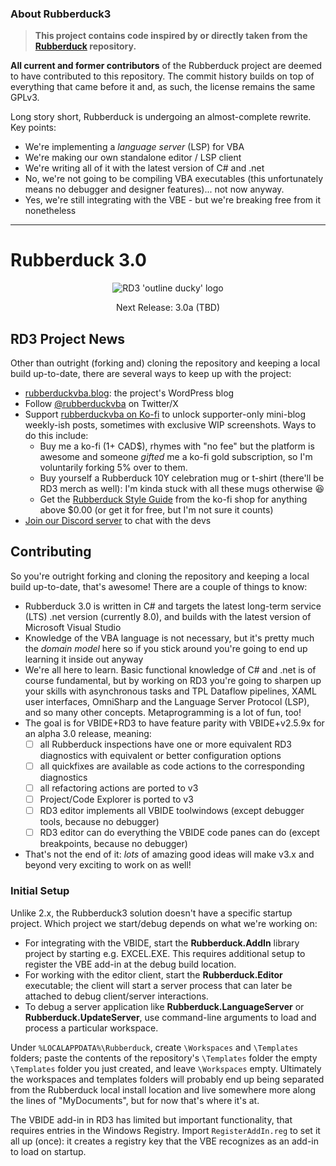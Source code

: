 ### About Rubberduck3

> **This project contains code inspired by or directly taken from the [Rubberduck](https://GitHub.com/rubberduck-vba/Rubberduck) repository.**

**All current and former contributors** of the Rubberduck project are deemed to have contributed to this repository. The commit history builds on top of everything that came before it and, as such, the license remains the same GPLv3.

Long story short, Rubberduck is undergoing an almost-complete rewrite. Key points:

 - We're implementing a _language server_ (LSP) for VBA
 - We're making our own standalone editor / LSP client
 - We're writing all of it with the latest version of C# and .net
 - No, we're not going to be compiling VBA executables (this unfortunately means no debugger and designer features)... not now anyway.
 - Yes, we're still integrating with the VBE - but we're breaking free from it nonetheless
 
---

# Rubberduck 3.0

<p align="center">
 <img src="https://github.com/rubberduck-vba/Rubberduck3/assets/5751684/306d2399-f086-46c8-91d9-1997183ab495" alt="RD3 'outline ducky' logo" />
</p>
<p align="center">
 Next Release: 3.0a (TBD)
</p>

## RD3 Project News

Other than outright (forking and) cloning the repository and keeping a local build up-to-date, there are several ways to keep up with the project:

 - [rubberduckvba.blog](https://rubberduckvba.blog): the project's WordPress blog
 - Follow [@rubberduckvba](https://twitter.com/rubberduckvba) on Twitter/X
 - Support [rubberduckvba on Ko-fi](https://ko-fi.com/rubberduckvba) to unlock supporter-only mini-blog weekly-ish posts, sometimes with exclusive WIP screenshots. Ways to do this include:
   - Buy me a ko-fi (1+ CAD$), rhymes with "no fee" but the platform is awesome and someone _gifted_ me a ko-fi gold subscription, so I'm voluntarily forking 5% over to them.
   - Buy yourself a Rubberduck 10Y celebration mug or t-shirt (there'll be RD3 merch as well): I'm kinda stuck with all these mugs otherwise 😆
   - Get the [Rubberduck Style Guide](https://ko-fi.com/s/d91bfd610c) from the ko-fi shop for anything above $0.00 (or get it for free, but I'm not sure it counts)
 - [Join our Discord server](https://discord.gg/MYX9RECenJ) to chat with the devs

## Contributing

So you're outright forking and cloning the repository and keeping a local build up-to-date, that's awesome! There are a couple of things to know:

 - Rubberduck 3.0 is written in C# and targets the latest long-term service (LTS) .net version (currently 8.0), and builds with the latest version of Microsoft Visual Studio
 - Knowledge of the VBA language is not necessary, but it's pretty much the _domain model_ here so if you stick around you're going to end up learning it inside out anyway
 - We're all here to learn. Basic functional knowledge of C# and .net is of course fundamental, but by working on RD3 you're going to sharpen up your skills with asynchronous tasks and TPL Dataflow pipelines, XAML user interfaces, OmniSharp and the Language Server Protocol (LSP), and so many other concepts. Metaprogramming is a lot of fun, too!
 - The goal is for VBIDE+RD3 to have feature parity with VBIDE+v2.5.9x for an alpha 3.0 release, meaning:
   - [ ] all Rubberduck inspections have one or more equivalent RD3 diagnostics with equivalent or better configuration options
   - [ ] all quickfixes are available as code actions to the corresponding diagnostics
   - [ ] all refactoring actions are ported to v3
   - [ ] Project/Code Explorer is ported to v3
   - [ ] RD3 editor implements all VBIDE toolwindows (except debugger tools, because no debugger)
   - [ ] RD3 editor can do everything the VBIDE code panes can do (except breakpoints, because no debugger)
 - That's not the end of it: _lots_ of amazing good ideas will make v3.x and beyond very exciting to work on as well!

### Initial Setup

Unlike 2.x, the Rubberduck3 solution doesn't have a specific startup project. Which project we start/debug depends on what we're working on:

 - For integrating with the VBIDE, start the **Rubberduck.AddIn** library project by starting e.g. EXCEL.EXE. This requires additional setup to register the VBE add-in at the debug build location.
 - For working with the editor client, start the **Rubberduck.Editor** executable; the client will start a server process that can later be attached to debug client/server interactions.
 - To debug a server application like **Rubberduck.LanguageServer** or **Rubberduck.UpdateServer**, use command-line arguments to load and process a particular workspace.

Under `%LOCALAPPDATA%\Rubberduck`, create `\Workspaces` and `\Templates` folders; paste the contents of the repository's `\Templates` folder the empty `\Templates` folder you just created, and leave `\Workspaces` empty. Ultimately the workspaces and templates folders will probably end up being separated from the Rubberduck local install location and live somewhere more along the lines of "MyDocuments", but for now that's where it's at.

The VBIDE add-in in RD3 has limited but important functionality, that requires entries in the Windows Registry. Import `RegisterAddIn.reg` to set it all up (once): it creates a registry key that the VBE recognizes as an add-in to load on startup.
